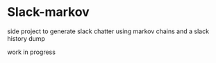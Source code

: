 # Slack-markov

side project to generate slack chatter using markov chains and a slack history dump

work in progress
